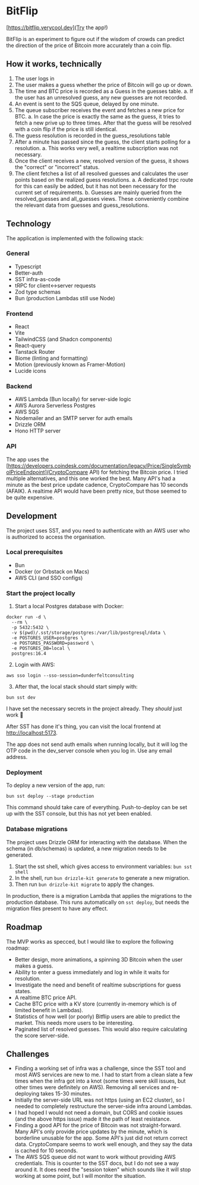 # BitFlip

[https://bitflip.verycool.dev](Try the app!)

BitFlip is an experiment to figure out if the wisdom of crowds can predict the direction of the price of Bitcoin more accurately than a coin flip.

## How it works, technically

1. The user logs in
2. The user makes a guess whether the price of Bitcoin will go up or down.
3. The time and BTC price is recorded as a Guess in the guesses table.
  a. If the user has an unresolved guess, any new guesses are not recorded.
4. An event is sent to the SQS queue, delayed by one minute.
5. The queue subscriber receives the event and fetches a new price for BTC.
  a. In case the price is exactly the same as the guess, it tries to fetch a new prive up to three times. After that the guess will be resolved with a coin flip if the price is still identical.
6. The guess resolution is recorded in the guess_resolutions table
7. After a minute has passed since the guess, the client starts polling for a resolution.
  a. This works very well, a realtime subscription was not necessary.
8. Once the client receives a new, resolved version of the guess, it shows the "correct" or "incorrect" status.
9. The client fetches a list of all resolved guesses and calculates the user points based on the realized guess resolutions.
  a. A dedicated trpc route for this can easily be added, but it has not been necessary for the current set of requirements.
  b. Guesses are mainly queried from the resolved_guesses and all_guesses views. These conveniently combine the relevant data from guesses and guess_resolutions.

## Technology

The application is implemented with the following stack:

### General

- Typescript
- Better-auth
- SST infra-as-code
- tRPC for client<->server requests
- Zod type schemas
- Bun (production Lambdas still use Node)

### Frontend

- React
- Vite
- TailwindCSS (and Shadcn components)
- React-query
- Tanstack Router
- Biome (linting and formatting)
- Motion (previously known as Framer-Motion)
- Lucide icons

### Backend

- AWS Lambda (Bun locally) for server-side logic
- AWS Aurora Serverless Postgres
- AWS SQS
- Nodemailer and an SMTP server for auth emails
- Drizzle ORM
- Hono HTTP server

### API

The app uses the [https://developers.coindesk.com/documentation/legacy/Price/SingleSymbolPriceEndpoint](CryptoCompare API) for fetching the Bitcoin price. I tried multiple alternatives, and this one worked the best. Many API's had a minute as the best price update cadence, CryptoCompare has 10 seconds (AFAIK). A realtime API would have been pretty nice, but those seemed to be quite expensive.

## Development

The project uses SST, and you need to authenticate with an AWS user who is authorized to access the organisation.

### Local prerequisites

- Bun
- Docker (or Orbstack on Macs)
- AWS CLI (and SSO configs)

### Start the project locally

1. Start a local Postgres database with Docker:

```
docker run -d \
  --rm \
  -p 5432:5432 \
  -v $(pwd)/.sst/storage/postgres:/var/lib/postgresql/data \
  -e POSTGRES_USER=postgres \
  -e POSTGRES_PASSWORD=password \
  -e POSTGRES_DB=local \
  postgres:16.4
```

2. Login with AWS:

```
aws sso login --sso-session=dunderfeltconsulting
```

3. After that, the local stack should start simply with:

```
bun sst dev
```

I have set the necessary secrets in the project already. They _should_ just work 🤞

After SST has done it's thing, you can visit the local frontend at [http://localhost:5173](http://localhost:5173).

The app does not send auth emails when running locally, but it will log the OTP code in the dev_server console when you log in. Use any email address.

### Deployment

To deploy a new version of the app, run:

```
bun sst deploy --stage production
```

This command should take care of everything. Push-to-deploy can be set up with the SST console, but this has not yet been enabled.

### Database migrations

The project uses Drizzle ORM for interacting with the database. When the schema (in db/schemas) is updated, a new migration needs to be generated.

1. Start the sst shell, which gives access to environment variables: `bun sst shell`
2. In the shell, run `bun drizzle-kit generate` to generate a new migration.
3. Then run `bun drizzle-kit migrate` to apply the changes.

In production, there is a migration Lambda that applies the migrations to the production database. This runs automatically on `sst deploy`, but needs the migration files present to have any effect.

## Roadmap

The MVP works as specced, but I would like to explore the following roadmap:

- Better design, more animations, a spinning 3D Bitcoin when the user makes a guess.
- Ability to enter a guess immediately and log in while it waits for resolution.
- Investigate the need and benefit of realtime subscriptions for guess states.
- A realtime BTC price API.
- Cache BTC price with a KV store (currently in-memory which is of limited benefit in Lambdas).
- Statistics of how well (or poorly) Bitflip users are able to predict the market. This needs more users to be interesting.
- Paginated list of resolved guesses. This would also require calculating the score server-side.

## Challenges

- Finding a working set of infra was a challenge, since the SST tool and most AWS services are new to me. I had to start from a clean slate a few times when the infra got into a knot (some times were skill issues, but other times were definitely on AWS). Removing all services and re-deploying takes 15-30 minutes.
- Initially the server-side URL was not https (using an EC2 cluster), so I needed to completely restructure the server-side infra around Lambdas.
- I had hoped I would not need a domain, but CORS and cookie issues (and the above https issue) made it the path of least resistance.
- Finding a good API for the price of Bitcoin was not straight-forward. Many API's only provide price updates by the minute, which is borderline unusable for the app. Some API's just did not return correct data. CryptoCompare seems to work well enough, and they say the data is cached for 10 seconds.
- The AWS SQS queue did not want to work without providing AWS credentials. This is counter to the SST docs, but I do not see a way around it. It does need the "session token" which sounds like it will stop working at some point, but I will monitor the situation.